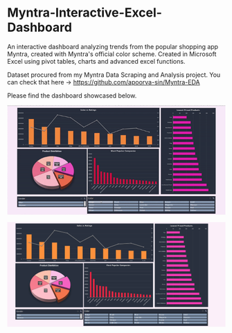 # Myntra-Interactive-Excel-Dashboard
An interactive dashboard analyzing trends from the popular shopping app Myntra, created with Myntra's official color scheme. 
Created in Microsoft Excel using pivot tables, charts and advanced excel functions.

Dataset procured from my Myntra Data Scraping and Analysis project. 
You can check that here -> https://github.com/apoorva-sin/Myntra-EDA

Please find the dashboard showcased below.

![](Dashboard_Showcase.gif)

![](Dashboard_Screenshot.PNG)



